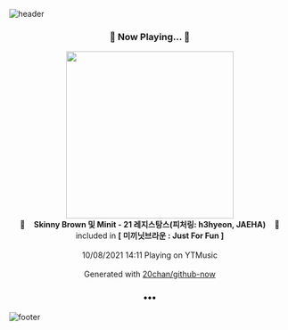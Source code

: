 ![header](https://capsule-render.vercel.app/api?type=wave&height=170&section=header&text=Hi.%20I'm%20SHIFT&fontColor=090707&fontAlignX=45&fontAlignY=65&fontSize=100)

<h3 align="center">🎵 Now Playing... 🎵</h3>
<p align="center">
  <a href="https://music.youtube.com/watch?v=jmpq1vawcpc">
    <img width="300" src="https://lh3.googleusercontent.com/ElVy71gRYV7fS8hl4ei6a4o2VxsWYCjt0X1Yd0I0TE1yd-nwweRAXJS3SzEuOuMlDpzuAWzCKkeRSFxN">
  </a>
  <br>
  🎵&nbsp&nbsp&nbsp <b>Skinny Brown 및 Minit - 21 레지스탕스(피처링: h3hyeon, JAEHA)</b> &nbsp&nbsp&nbsp🎵
  <br>
  included in <b>[ 미끼닛브라운 : Just For Fun ]</b>
  
  <br />
  <br />
  10/08/2021 14:11 Playing on YTMusic
  <br />
  <br />
  Generated with <a href="https://github.com/20chan/github-now">20chan/github-now</a>
</p>

<h3 align="center">•••</h3>

![footer](https://capsule-render.vercel.app/api?type=wave&height=150&section=footer)

